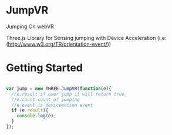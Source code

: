 # JumpVR
Jumping On webVR

Three.js Library for Sensing jumping with Device Acceleration (i.e: (http://www.w3.org/TR/orientation-event/))

# Getting Started
```js

var jump = new THREE.JumpVR(function(e){
  //e.result if user jump it will return true
  //e.count count of jumping
  //e.event is devicemotion event
  if (e.result){
    console.log(e);
  }
});

```
